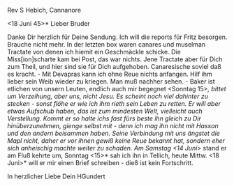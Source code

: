 Rev S Hebich, Cannanore

 <18 Juni 45>*
Lieber Bruder

Danke Dir herzlich für Deine Sendung. Ich will die reports für Fritz besorgen. Brauche nicht mehr. In der letzten box waren canares und muselman Tractate von denen ich hiemit ein Geschmäckle schicke. Die Miss[ion]scharte kam bei Post, das war nichts. Jene Tractate aber für Dich zum Theil, und hier sind sie für Dich aufgehoben. Canaresische soviel daß es kracht. - Mit Devapras kann ich ohne Reue nichts anfangen. Hilf ihm lieber sein Weib wieder zu kriegen. Man muß nachher sehen. - Baker ist etlichen von unsern Leuten, endlich auch mir begegnet <Sonntag 15>*, bittet um Verzeihung, aber uns, nicht Jesu. Es scheint noch viel dahinter zu stecken - sonst flöhe er wie ich ihm rieth sein Leben zu retten. Er will aber etwas Aufschub haben, das ist zum mindesten Welt, vielleicht auch Verstellung. Kommt er so halte ichs fast fürs beste ihn gleich zu Dir hinüberzunehmen, gienge selbst mit - denn ich mag ihn nicht mit Hassan und den andern beisammen haben. Seine Verbindung mit uns ängstet die Mapl nicht, daher er vor ihnen gewiß keine Reue bekannt hat, sondern eher sich anheischig machte weiter zu schaden. Am Samstag <14 Juni>* stand er am Fluß kehrte um, Sonntag <15>* sah ich ihn in Tellich, heute Mittw. <18 Juni>* will er mir einen Brief schreiben - dieß ist kein Fortschritt.

 In herzlicher Liebe
 Dein HGundert

